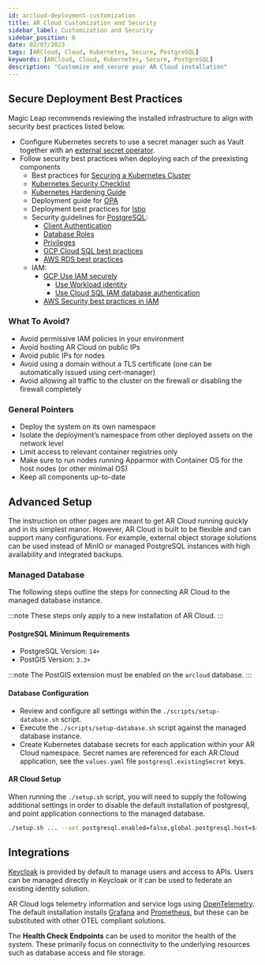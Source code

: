 ```yaml
---
id: arcloud-deployment-customization
title: AR Cloud Customization and Security
sidebar_label: Customization and Security
sidebar_position: 6
date: 02/07/2023
tags: [ARCloud, Cloud, Kubernetes, Secure, PostgreSQL]
keywords: [ARCloud, Cloud, Kubernetes, Secure, PostgreSQL]
description: "Customize and secure your AR Cloud installation"
---
```


## Secure Deployment Best Practices

Magic Leap recommends reviewing the installed infrastructure to align with security best practices listed below.

- Configure Kubernetes secrets to use a secret manager such as Vault together with an
[external secret operator](https://github.com/external-secrets/external-secrets).
- Follow security best practices when deploying each of the preexisting components
  - Best practices for [Securing a Kubernetes Cluster](https://kubernetes.io/docs/tasks/administer-cluster/securing-a-cluster/)
  - [Kubernetes Security Checklist](https://kubernetes.io/docs/concepts/security/security-checklist/)
  - [Kubernetes Hardening Guide](https://www.cisa.gov/uscert/ncas/current-activity/2022/03/15/updated-kubernetes-hardening-guide)
  - Deployment guide for [OPA](https://www.openpolicyagent.org/docs/latest/deployments/)
  - Deployment best practices for [Istio](https://istio.io/latest/docs/ops/best-practices/deployment/)
  - Security guidelines for [PostgreSQL](https://www.postgresql.org/docs/7.0/security.htm):
    - [Client Authentication](https://www.postgresql.org/docs/current/client-authentication.html)
    - [Database Roles](https://www.postgresql.org/docs/current/user-manag.html)
    - [Privileges](https://www.postgresql.org/docs/current/ddl-priv.html)
    - [GCP Cloud SQL best practices](https://cloud.google.com/sql/docs/postgres/best-practices)
    - [AWS RDS best practices](https://docs.aws.amazon.com/AmazonRDS/latest/UserGuide/CHAP_BestPractices.Security.html)
  - IAM:
    - [GCP Use IAM securely](https://cloud.google.com/iam/docs/using-iam-securely)
        - [Use Workload identity](https://cloud.google.com/kubernetes-engine/docs/how-to/workload-identity)
        - [Use Cloud SQL IAM database authentication](https://cloud.google.com/sql/docs/postgres/authentication)
    - [AWS Security best practices in IAM](https://docs.aws.amazon.com/IAM/latest/UserGuide/best-practices.html)

### What To Avoid?

- Avoid permissive IAM policies in your environment
- Avoid hosting AR Cloud on public IPs
- Avoid public IPs for nodes
- Avoid using a domain without a TLS certificate (one can be automatically issued using cert-manager)
- Avoid allowing all traffic to the cluster on the firewall or disabling the firewall completely

### General Pointers

- Deploy the system on its own namespace
- Isolate the deployment’s namespace from other deployed assets on the network level
- Limit access to relevant container registries only
- Make sure to run nodes running Apparmor with Container OS for the host nodes (or other minimal OS)
- Keep all components up-to-date

## Advanced Setup

The instruction on other pages are meant to get AR Cloud running quickly and in its simplest manor.
However, AR Cloud is built to be flexible and can support many configurations.
For example, external object storage solutions can be used instead of MinIO or managed PostgreSQL
instances with high availability and integrated backups.

### Managed Database

The following steps outline the steps for connecting AR Cloud to the managed database instance.

:::note
These steps only apply to a new installation of AR Cloud.
:::

#### PostgreSQL Minimum Requirements

- PostgreSQL Version: `14+`
- PostGIS Version: `3.3+`

:::note
The PostGIS extension must be enabled on the `arcloud` database.
:::

#### Database Configuration

- Review and configure all settings within the `./scripts/setup-database.sh` script.
- Execute the `./scripts/setup-database.sh` script against the managed database instance.
- Create Kubernetes database secrets for each application within your AR Cloud namespace.
  Secret names are referenced for each AR Cloud application, see the `values.yaml` file `postgresql.existingSecret` keys.

#### AR Cloud Setup

When running the `./setup.sh` script, you will need to supply the following additional settings in order to disable the
default installation of postgresql, and point application connections to the managed database.

```sh
./setup.sh ... --set postgresql.enabled=false,global.postgresql.host=${POSTGRESQL_HOST},global.postgresql.port=${POSTGRESQL_PORT}
```

## Integrations

[Keycloak](https://www.keycloak.org/) is provided by default to manage users and access to APIs.
Users can be managed directly in Keycloak or it can be used to federate an existing identity solution.

AR Cloud logs telemetry information and service logs using [OpenTelemetry](https://opentelemetry.io/).
The default installation installs [Grafana](https://grafana.com/) and [Prometheus](https://prometheus.io/),
but these can be substituted with other OTEL compliant solutions.

The **Health Check Endpoints** can be used to monitor the health of the system.  These primarily focus on 
connectivity to the underlying resources such as database access and file storage.
